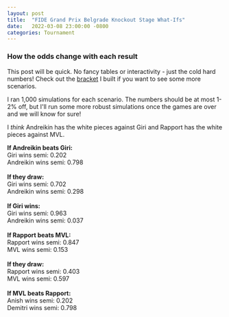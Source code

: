 ```yaml
---
layout: post
title:  "FIDE Grand Prix Belgrade Knockout Stage What-Ifs"
date:   2022-03-08 23:00:00 -0800
categories: Tournament
---
```


### How the odds change with each result

This post will be quick. No fancy tables or interactivity - just the cold hard numbers! Check out the [bracket][b] I built if you want to see some more scenarios.

I ran 1,000 simulations for each scenario. The numbers should be at most 1-2% off, but I'll run some more robust simulations once the games are over and we will know for sure!

I *think* Andreikin has the white pieces against Giri and Rapport has the white pieces against MVL. 

**If Andreikin beats Giri:** <br>
    Giri wins semi: 0.202<br>
    Andreikin wins semi: 0.798<br>
<br>
**If they draw:**
<br>    Giri wins semi: 0.702
<br>    Andreikin wins semi: 0.298
<br>
<br>**If Giri wins:**
<br>    Giri wins semi: 0.963
<br>    Andreikin wins semi: 0.037
<br>
<br>**If Rapport beats MVL:**
<br>    Rapport wins semi: 0.847
<br>    MVL wins semi: 0.153
<br>
<br>**If they draw:**
<br>    Rapport wins semi: 0.403
<br>    MVL wins semi: 0.597
<br>
<br>**If MVL beats Rapport:**
<br>    Anish wins semi: 0.202
<br>    Demitri wins semi: 0.798


[b]: https://pawnalyze.com/tournament/2022/03/08/FIDE-Grand_Prix-Belgrade-Knockout-Bracket.html
